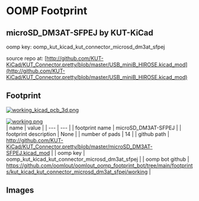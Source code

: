 # OOMP Footprint  
## microSD_DM3AT-SFPEJ  by KUT-KiCad  
  
oomp key: oomp_kut_kicad_kut_connector_microsd_dm3at_sfpej  
  
source repo at: [http://github.com/KUT-KiCad/KUT_Connector.pretty/blob/master/USB_miniB_HIROSE.kicad_mod](http://github.com/KUT-KiCad/KUT_Connector.pretty/blob/master/USB_miniB_HIROSE.kicad_mod)  
## Footprint  
  
[![working_kicad_pcb_3d.png](working_kicad_pcb_3d_600.png)](working_kicad_pcb_3d.png)  
  
[![working.png](working_600.png)](working.png)  
| name | value | 
| --- | --- | 
| footprint name | microSD_DM3AT-SFPEJ | 
| footprint description | None | 
| number of pads | 14 | 
| github path | http://github.com/KUT-KiCad/KUT_Connector.pretty/blob/master/microSD_DM3AT-SFPEJ.kicad_mod | 
| oomp key | oomp_kut_kicad_kut_connector_microsd_dm3at_sfpej | 
| oomp bot github | https://github.com/oomlout/oomlout_oomp_footprint_bot/tree/main/footprints/kut_kicad_kut_connector_microsd_dm3at_sfpej/working | 
## Images  
